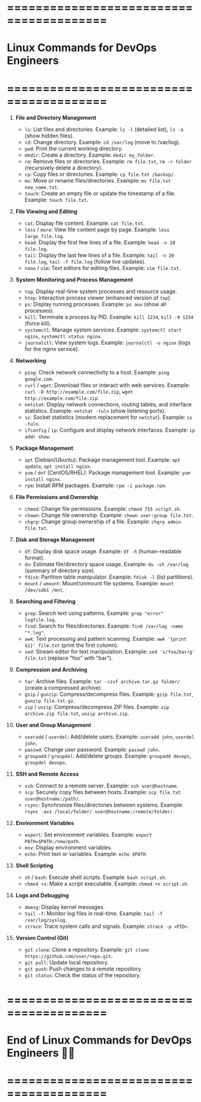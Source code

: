 # ========================================
# Linux Commands for DevOps Engineers
# ========================================

1. **File and Directory Management**
   - `ls`: List files and directories.
     Example: `ls -l` (detailed list), `ls -a` (show hidden files).
   - `cd`: Change directory.
     Example: `cd /var/log` (move to /var/log).
   - `pwd`: Print the current working directory.
   - `mkdir`: Create a directory.
     Example: `mkdir my_folder`.
   - `rm`: Remove files or directories.
     Example: `rm file.txt`, `rm -r folder` (recursively delete a directory).
   - `cp`: Copy files or directories.
     Example: `cp file.txt /backup/`.
   - `mv`: Move or rename files/directories.
     Example: `mv file.txt new_name.txt`.
   - `touch`: Create an empty file or update the timestamp of a file.
     Example: `touch file.txt`.

2. **File Viewing and Editing**
   - `cat`: Display file content.
     Example: `cat file.txt`.
   - `less` / `more`: View file content page by page.
     Example: `less large_file.log`.
   - `head`: Display the first few lines of a file.
     Example: `head -n 10 file.log`.
   - `tail`: Display the last few lines of a file.
     Example: `tail -n 20 file.log`, `tail -f file.log` (follow live updates).
   - `nano` / `vim`: Text editors for editing files.
     Example: `vim file.txt`.

3. **System Monitoring and Process Management**
   - `top`: Display real-time system processes and resource usage.
   - `htop`: Interactive process viewer (enhanced version of `top`).
   - `ps`: Display running processes.
     Example: `ps aux` (show all processes).
   - `kill`: Terminate a process by PID.
     Example: `kill 1234`, `kill -9 1234` (force kill).
   - `systemctl`: Manage system services.
     Example: `systemctl start nginx`, `systemctl status nginx`.
   - `journalctl`: View system logs.
     Example: `journalctl -u nginx` (logs for the nginx service).

4. **Networking**
   - `ping`: Check network connectivity to a host.
     Example: `ping google.com`.
   - `curl` / `wget`: Download files or interact with web services.
     Example: `curl -O http://example.com/file.zip`, `wget http://example.com/file.zip`.
   - `netstat`: Display network connections, routing tables, and interface statistics.
     Example: `netstat -tuln` (show listening ports).
   - `ss`: Socket statistics (modern replacement for `netstat`).
     Example: `ss -tuln`.
   - `ifconfig` / `ip`: Configure and display network interfaces.
     Example: `ip addr show`.

5. **Package Management**
   - `apt` (Debian/Ubuntu): Package management tool.
     Example: `apt update`, `apt install nginx`.
   - `yum` / `dnf` (CentOS/RHEL): Package management tool.
     Example: `yum install nginx`.
   - `rpm`: Install RPM packages.
     Example: `rpm -i package.rpm`.

6. **File Permissions and Ownership**
   - `chmod`: Change file permissions.
     Example: `chmod 755 script.sh`.
   - `chown`: Change file ownership.
     Example: `chown user:group file.txt`.
   - `chgrp`: Change group ownership of a file.
     Example: `chgrp admin file.txt`.

7. **Disk and Storage Management**
   - `df`: Display disk space usage.
     Example: `df -h` (human-readable format).
   - `du`: Estimate file/directory space usage.
     Example: `du -sh /var/log` (summary of directory size).
   - `fdisk`: Partition table manipulator.
     Example: `fdisk -l` (list partitions).
   - `mount` / `umount`: Mount/unmount file systems.
     Example: `mount /dev/sdb1 /mnt`.

8. **Searching and Filtering**
   - `grep`: Search text using patterns.
     Example: `grep "error" logfile.log`.
   - `find`: Search for files/directories.
     Example: `find /var/log -name "*.log"`.
   - `awk`: Text processing and pattern scanning.
     Example: `awk '{print $1}' file.txt` (print the first column).
   - `sed`: Stream editor for text manipulation.
     Example: `sed 's/foo/bar/g' file.txt` (replace "foo" with "bar").

9. **Compression and Archiving**
   - `tar`: Archive files.
     Example: `tar -czvf archive.tar.gz folder/` (create a compressed archive).
   - `gzip` / `gunzip`: Compress/decompress files.
     Example: `gzip file.txt`, `gunzip file.txt.gz`.
   - `zip` / `unzip`: Compress/decompress ZIP files.
     Example: `zip archive.zip file.txt`, `unzip archive.zip`.

10. **User and Group Management**
    - `useradd` / `userdel`: Add/delete users.
      Example: `useradd john`, `userdel john`.
    - `passwd`: Change user password.
      Example: `passwd john`.
    - `groupadd` / `groupdel`: Add/delete groups.
      Example: `groupadd devops`, `groupdel devops`.

11. **SSH and Remote Access**
    - `ssh`: Connect to a remote server.
      Example: `ssh user@hostname`.
    - `scp`: Securely copy files between hosts.
      Example: `scp file.txt user@hostname:/path/`.
    - `rsync`: Synchronize files/directories between systems.
      Example: `rsync -avz /local/folder/ user@hostname:/remote/folder/`.

12. **Environment Variables**
    - `export`: Set environment variables.
      Example: `export PATH=$PATH:/new/path`.
    - `env`: Display environment variables.
    - `echo`: Print text or variables.
      Example: `echo $PATH`.

13. **Shell Scripting**
    - `sh` / `bash`: Execute shell scripts.
      Example: `bash script.sh`.
    - `chmod +x`: Make a script executable.
      Example: `chmod +x script.sh`.

14. **Logs and Debugging**
    - `dmesg`: Display kernel messages.
    - `tail -f`: Monitor log files in real-time.
      Example: `tail -f /var/log/syslog`.
    - `strace`: Trace system calls and signals.
      Example: `strace -p <PID>`.

15. **Version Control (Git)**
    - `git clone`: Clone a repository.
      Example: `git clone https://github.com/user/repo.git`.
    - `git pull`: Update local repository.
    - `git push`: Push changes to a remote repository.
    - `git status`: Check the status of the repository.

# ========================================
# End of Linux Commands for DevOps Engineers 🧑‍💻
# ========================================
